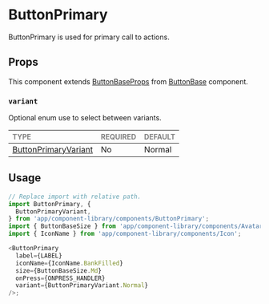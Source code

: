 # ButtonPrimary

ButtonPrimary is used for primary call to actions.

## Props

This component extends [ButtonBaseProps](../ButtonBase/ButtonBase.types.ts#L14) from [ButtonBase](../ButtonBase/ButtonBase.tsx) component.

### `variant`

Optional enum use to select between variants.

| <span style="color:gray;font-size:14px">TYPE</span> | <span style="color:gray;font-size:14px">REQUIRED</span> | <span style="color:gray;font-size:14px">DEFAULT</span> |
| :-------------------------------------------------- | :------------------------------------------------------ | :----------------------------------------------------- |
| [ButtonPrimaryVariant](./ButtonPrimary.types.ts#L7) | No                                                      | Normal                                                 |

## Usage

```javascript
// Replace import with relative path.
import ButtonPrimary, {
  ButtonPrimaryVariant,
} from 'app/component-library/components/ButtonPrimary';
import { ButtonBaseSize } from 'app/component-library/components/Avatars/AvatarBase';
import { IconName } from 'app/component-library/components/Icon';

<ButtonPrimary
  label={LABEL}
  iconName={IconName.BankFilled}
  size={ButtonBaseSize.Md}
  onPress={ONPRESS_HANDLER}
  variant={ButtonPrimaryVariant.Normal}
/>;
```
